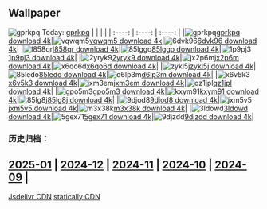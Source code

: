 ## Wallpaper
![gprkpq](https://w.wallhaven.cc/full/gp/wallhaven-gprkpq.jpg) Today: [gprkpq](https://th.wallhaven.cc/small/gp/gprkpq.jpg)
|      |      |      |
| :----: | :----: | :----: |
|![gprkpq](https://th.wallhaven.cc/small/gp/gprkpq.jpg)[gprkpq download 4k](https://wallhaven.cc/w/gprkpq)|![vqwqm5](https://th.wallhaven.cc/small/vq/vqwqm5.jpg)[vqwqm5 download 4k](https://wallhaven.cc/w/vqwqm5)|![6dvk96](https://th.wallhaven.cc/small/6d/6dvk96.jpg)[6dvk96 download 4k](https://wallhaven.cc/w/6dvk96)|
|![l858qr](https://th.wallhaven.cc/small/l8/l858qr.jpg)[l858qr download 4k](https://wallhaven.cc/w/l858qr)|![85lggo](https://th.wallhaven.cc/small/85/85lggo.jpg)[85lggo download 4k](https://wallhaven.cc/w/85lggo)|![1p9pj3](https://th.wallhaven.cc/small/1p/1p9pj3.jpg)[1p9pj3 download 4k](https://wallhaven.cc/w/1p9pj3)|
|![2yryk9](https://th.wallhaven.cc/small/2y/2yryk9.jpg)[2yryk9 download 4k](https://wallhaven.cc/w/2yryk9)|![jx2p6m](https://th.wallhaven.cc/small/jx/jx2p6m.jpg)[jx2p6m download 4k](https://wallhaven.cc/w/jx2p6m)|![x6qo6d](https://th.wallhaven.cc/small/x6/x6qo6d.jpg)[x6qo6d download 4k](https://wallhaven.cc/w/x6qo6d)|
|![zykl5j](https://th.wallhaven.cc/small/zy/zykl5j.jpg)[zykl5j download 4k](https://wallhaven.cc/w/zykl5j)|![85ledo](https://th.wallhaven.cc/small/85/85ledo.jpg)[85ledo download 4k](https://wallhaven.cc/w/85ledo)|![d6lp3m](https://th.wallhaven.cc/small/d6/d6lp3m.jpg)[d6lp3m download 4k](https://wallhaven.cc/w/d6lp3m)|
|![x6v5k3](https://th.wallhaven.cc/small/x6/x6v5k3.jpg)[x6v5k3 download 4k](https://wallhaven.cc/w/x6v5k3)|![jxm3em](https://th.wallhaven.cc/small/jx/jxm3em.jpg)[jxm3em download 4k](https://wallhaven.cc/w/jxm3em)|![qz1jpl](https://th.wallhaven.cc/small/qz/qz1jpl.jpg)[qz1jpl download 4k](https://wallhaven.cc/w/qz1jpl)|
|![gpo5m3](https://th.wallhaven.cc/small/gp/gpo5m3.jpg)[gpo5m3 download 4k](https://wallhaven.cc/w/gpo5m3)|![kxym91](https://th.wallhaven.cc/small/kx/kxym91.jpg)[kxym91 download 4k](https://wallhaven.cc/w/kxym91)|![85lg8j](https://th.wallhaven.cc/small/85/85lg8j.jpg)[85lg8j download 4k](https://wallhaven.cc/w/85lg8j)|
|![9djod8](https://th.wallhaven.cc/small/9d/9djod8.jpg)[9djod8 download 4k](https://wallhaven.cc/w/9djod8)|![jxm5v5](https://th.wallhaven.cc/small/jx/jxm5v5.jpg)[jxm5v5 download 4k](https://wallhaven.cc/w/jxm5v5)|![m3x38k](https://th.wallhaven.cc/small/m3/m3x38k.jpg)[m3x38k download 4k](https://wallhaven.cc/w/m3x38k)|
|![3ldowd](https://th.wallhaven.cc/small/3l/3ldowd.jpg)[3ldowd download 4k](https://wallhaven.cc/w/3ldowd)|![5gex71](https://th.wallhaven.cc/small/5g/5gex71.jpg)[5gex71 download 4k](https://wallhaven.cc/w/5gex71)|![9djzdd](https://th.wallhaven.cc/small/9d/9djzdd.jpg)[9djzdd download 4k](https://wallhaven.cc/w/9djzdd)|

### 历史归档：
[2025-01](https://github.com/april-projects/april-wallpaper/tree/main/picture/2025-01/) | [2024-12](https://github.com/april-projects/april-wallpaper/tree/main/picture/2024-12/) | [2024-11](https://github.com/april-projects/april-wallpaper/tree/main/picture/2024-11/) | [2024-10](https://github.com/april-projects/april-wallpaper/tree/main/picture/2024-10/) | [2024-09](https://github.com/april-projects/april-wallpaper/tree/main/picture/2024-09/) | 
---
[Jsdelivr CDN](https://cdn.jsdelivr.net/gh/april-projects/april-wallpaper/api.json)
[statically CDN](https://cdn.statically.io/gh/april-projects/april-wallpaper/main/api.json)
